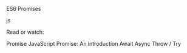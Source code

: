 ES6 Promises

js

Read or watch:

Promise
JavaScript Promise: An introduction
Await
Async
Throw / Try
